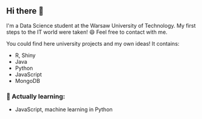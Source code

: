 ## Hi there 👋

<!--
**wojo501/wojo501** is a ✨ _special_ ✨ repository because its `README.md` (this file) appears on your GitHub profile.

Here are some ideas to get you started:

- 🔭 I’m currently working on ...
- 🌱 I’m currently learning ...
- 👯 I’m looking to collaborate on ...
- 🤔 I’m looking for help with ...
- 💬 Ask me about ...
- 📫 How to reach me: ...
- 😄 Pronouns: ...
- ⚡ Fun fact: ...
-->

I'm a Data Science student at the Warsaw University of Technology. My first steps to the IT world were taken! 😄
Feel free to contact with me.

You could find here university projects and my own ideas!
It contains:
- R, Shiny
- Java
- Python
- JavaScript
- MongoDB

### 🌱 Actually learning:
- JavaScript, machine learning in Python

